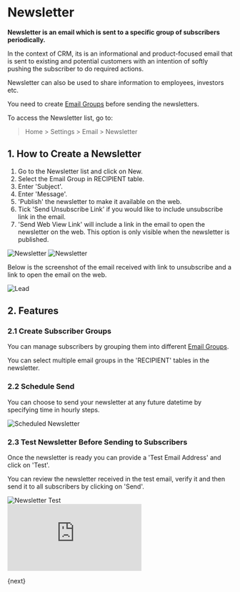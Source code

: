 <!-- add-breadcrumbs -->
# Newsletter

**Newsletter is an email which is sent to a specific group of subscribers periodically.**

In the context of CRM, its is an informational and product-focused email that is sent to existing and potential customers with an intention of softly pushing the subscriber to do required actions.

Newsletter can also be used to share information to employees, investors etc.

You need to create [Email Groups](/docs/v13/user/manual/en/CRM/email_group) before sending the newsletters.

To access the Newsletter list, go to:
> Home > Settings > Email > Newsletter

## 1. How to Create a Newsletter
1. Go to the Newsletter list and click on New.
1. Select the Email Group in RECIPIENT table.
1. Enter 'Subject'.
1. Enter 'Message'.
1. 'Publish' the newsletter to make it available on the web.
1. Tick 'Send Unsubscribe Link' if you would like to include unsubscribe link in the email.
1. 'Send Web View Link' will include a link in the email to open the newsletter on the web. This option is only visible when the newsletter is published.

<img class="screenshot" alt="Newsletter" src="{{docs_base_url}}/v13/assets/img/crm/newsletter-doc.png">

<img class="screenshot" alt="Newsletter" src="{{docs_base_url}}/v13/assets/img/crm/newsletter-doc-2.png">

Below is the screenshot of the email received with link to unsubscribe and a link to open the email on the web.

<img class="screenshot" alt="Lead" src="{{docs_base_url}}/v13/assets/img/crm/newsletter-doc-web-link.png">

## 2. Features

### 2.1 Create Subscriber Groups

You can manage subscribers by grouping them into different [Email Groups](/docs/v13/user/manual/en/CRM/email_group).

You can select multiple email groups in the 'RECIPIENT' tables in the newsletter.

### 2.2 Schedule Send

You can choose to send your newsletter at any future datetime by specifying time in hourly steps.

<img class="screenshot" alt="Scheduled Newsletter" src="{{docs_base_url}}/v13/assets/img/crm/scheduled-newsletter.png">

### 2.3 Test Newsletter Before Sending to Subscribers

Once the newsletter is ready you can provide a 'Test Email Address' and click on 'Test'.

You can review the newsletter received in the test email, verify it and then send it to all subscribers by clicking on 'Send'.

<img class="screenshot" alt="Newsletter Test" src="{{docs_base_url}}/v13/assets/img/crm/newsletter-test.png">

<div class="embed-container">
	<iframe src="https://www.youtube.com/embed/muLKsCrrDRo?rel=0" frameborder="0" allow="autoplay; encrypted-media" allowfullscreen>
	</iframe>
</div>

{next}
